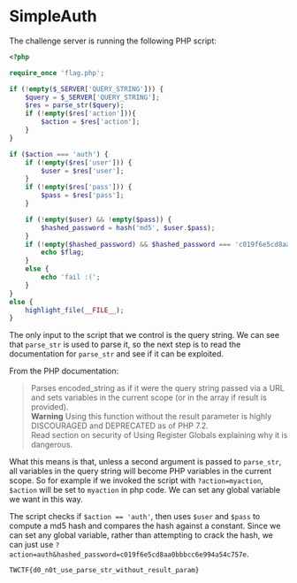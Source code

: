 # SimpleAuth

The challenge server is running the following PHP script:

```php
<?php

require_once 'flag.php';

if (!empty($_SERVER['QUERY_STRING'])) {
    $query = $_SERVER['QUERY_STRING'];
    $res = parse_str($query);
    if (!empty($res['action'])){
        $action = $res['action'];
    }
}

if ($action === 'auth') {
    if (!empty($res['user'])) {
        $user = $res['user'];
    }
    if (!empty($res['pass'])) {
        $pass = $res['pass'];
    }

    if (!empty($user) && !empty($pass)) {
        $hashed_password = hash('md5', $user.$pass);
    }
    if (!empty($hashed_password) && $hashed_password === 'c019f6e5cd8aa0bbbcc6e994a54c757e') {
        echo $flag;
    }
    else {
        echo 'fail :(';
    }
}
else {
    highlight_file(__FILE__);
}
```

The only input to the script that we control is the query string. We can see
that `parse_str` is used to parse it, so the next step is to read the
documentation for `parse_str` and see if it can be exploited.

From the PHP documentation:

> Parses encoded_string as if it were the query string passed via a URL and
sets variables in the current scope (or in the array if result is provided).  
> **Warning** Using this function without the result parameter is highly
DISCOURAGED and DEPRECATED as of PHP 7.2.  
> Read section on security of Using Register Globals explaining why it is
dangerous.

What this means is that, unless a second argument is passed to `parse_str`,
all variables in the query string will become PHP variables in the current
scope. So for example if we invoked the script with `?action=myaction`,
`$action` will be set to `myaction` in php code. We can set any global variable
we want in this way.

The script checks if `$action == 'auth'`, then uses `$user` and `$pass` to
compute a md5 hash and compares the hash against a constant. Since we can set
any global variable, rather than attempting to crack the hash, we can just use
`?action=auth&hashed_password=c019f6e5cd8aa0bbbcc6e994a54c757e`.

`TWCTF{d0_n0t_use_parse_str_without_result_param}`